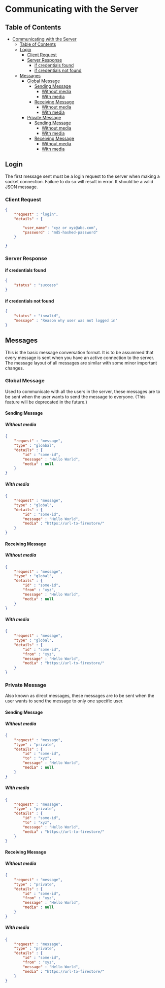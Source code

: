 # Communicating with the Server

## Table of Contents
- [Communicating with the Server](#communicating-with-the-server)
  - [Table of Contents](#table-of-contents)
  - [Login](#login)
    - [Client Request](#client-request)
    - [Server Response](#server-response)
      - [if credentials found](#if-credentials-found)
      - [if credentials not found](#if-credentials-not-found)
  - [Messages](#messages)
    - [Global Message](#global-message)
      - [Sending Message](#sending-message)
        - [Without media](#without-media)
        - [With media](#with-media)
      - [Receiving Message](#receiving-message)
        - [Without media](#without-media-1)
        - [With media](#with-media-1)
    - [Private Message](#private-message)
      - [Sending Message](#sending-message-1)
        - [Without media](#without-media-2)
        - [With media](#with-media-2)
      - [Receiving Message](#receiving-message-1)
        - [Without media](#without-media-3)
        - [With media](#with-media-3)

## Login
The first message sent must be a login request to the server when making a socket connection. Failure to do so will result in error. It should be a valid JSON message.

### Client Request
```json
{
    "request" : "login",
    "details" : {

        "user_name": "xyz or xyz@abc.com",
        "password" : "md5-hashed-password"    
    }

}
```

### Server Response

#### if credentials found
```json
{
    "status" : "success"
}
```

#### if credentials not found
```json
{
    "status" : "invalid",
    "message" : "Reason why user was not logged in"
}
```
## Messages

This is the basic message conversation format. It is to be assummed that every message is sent when you have an active connection to the server. The message layout of all messages are similar with some minor important changes.

### Global Message

Used to communicate with all the users in the server, these messages are to be sent when the user wants to send the message to everyone. (This feature will be deprecated in the future.)

#### Sending Message

##### Without media
```json
{
    "request" : "message",
    "type" : "gloabal",
    "details" : {
        "id" : "some-id",
        "message" : "Hello World",
        "media" : null
    }
}
```

##### With media
```json
{
    "request" : "message",
    "type" : "global",
    "details" : {
        "id" : "some-id",
        "message" : "Hello World",
        "media" : "https://url-to-firestore/"
    }
}
```

#### Receiving Message

##### Without media
```json
{
    "request" : "message",
    "type" : "global",
    "details" : {
        "id" : "some-id",
        "from" : "xyz",
        "message" : "Hello World",
        "media" : null
    }
}
```

##### With media
```json
{
    "request" : "message",
    "type" : "global",
    "details" : {
        "id" : "some-id",
        "from" : "xyz",
        "message" : "Hello World",
        "media" : "https://url-to-firestore/"
    }
}
```

### Private Message

Also known as direct messages, these messages are to be sent when the user wants to send the message to only one specific user.

#### Sending Message

##### Without media
```json
{
    "request" : "message",
    "type" : "private",
    "details" : {
        "id" : "some-id",
        "to" : "xyz",
        "message" : "Hello World",
        "media" : null
    }
}
```

##### With media
```json
{
    "request" : "message",
    "type" : "private",
    "details" : {
        "id" : "some-id",
        "to" : "xyz",
        "message" : "Hello World",
        "media" : "https://url-to-firestore/"
    }
}
```

#### Receiving Message

##### Without media
```json
{
    "request" : "message",
    "type" : "private",
    "details" : {
        "id" : "some-id",
        "from" : "xyz",
        "message" : "Hello World",
        "media" : null
    }
}
```

##### With media
```json
{
    "request" : "message",
    "type" : "private",
    "details" : {
        "id" : "some-id",
        "from" : "xyz",
        "message" : "Hello World",
        "media" : "https://url-to-firestore/"
    }
}
```
